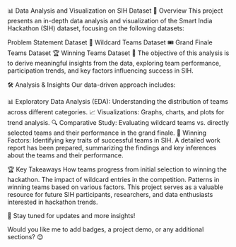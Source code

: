 📊 Data Analysis and Visualization on SIH Dataset
📌 Overview
This project presents an in-depth data analysis and visualization of the Smart India Hackathon (SIH) dataset, focusing on the following datasets:

Problem Statement Dataset 📄
Wildcard Teams Dataset 🎟️
Grand Finale Teams Dataset 🏆
Winning Teams Dataset 🥇
The objective of this analysis is to derive meaningful insights from the data, exploring team performance, participation trends, and key factors influencing success in SIH.

🛠️ Analysis & Insights
Our data-driven approach includes:

📊 Exploratory Data Analysis (EDA): Understanding the distribution of teams across different categories.
📈 Visualizations: Graphs, charts, and plots for trend analysis.
🔍 Comparative Study: Evaluating wildcard teams vs. directly selected teams and their performance in the grand finale.
🏅 Winning Factors: Identifying key traits of successful teams in SIH.
A detailed work report has been prepared, summarizing the findings and key inferences about the teams and their performance.

🏆 Key Takeaways
How teams progress from initial selection to winning the hackathon.
The impact of wildcard entries in the competition.
Patterns in winning teams based on various factors.
This project serves as a valuable resource for future SIH participants, researchers, and data enthusiasts interested in hackathon trends.

📢 Stay tuned for updates and more insights!

Would you like me to add badges, a project demo, or any additional sections? 😊
